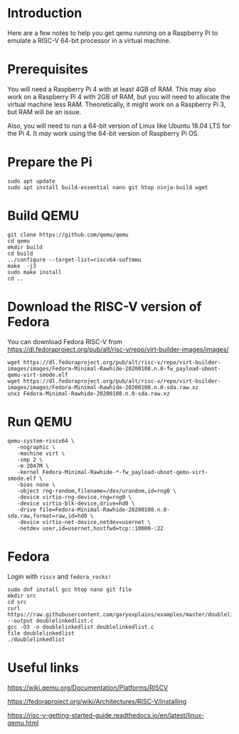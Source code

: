 # Introduction
Here are a few notes to help you get qemu running on a Raspberry Pi to emulate a RISC-V 64-bit processor in a virtual machine.

# Prerequisites
You will need a Raspberry Pi 4 with at least 4GB of RAM. This may also work on a Raspberry Pi 4 with 2GB of RAM, but you will need to allocate the virtual machine less RAM.
Theoretically, it might work on a Raspberry Pi 3, but RAM will be an issue.

Also, you will need to run a 64-bit version of Linux like Ubuntu 18.04 LTS for the Pi 4. It *may* work using the 64-bit version of Raspberry Pi OS.

# Prepare the Pi

```
sudo apt update
sudo apt install build-essential nano git htop ninja-build wget
```

# Build QEMU
```
git clone https://github.com/qemu/qemu
cd qemu
mkdir build
cd build
../configure --target-list=riscv64-softmmu
make  -j3
sudo make install
cd ..
```

# Download the RISC-V version of Fedora
You can download Fedora RISC-V from https://dl.fedoraproject.org/pub/alt/risc-v/repo/virt-builder-images/images/
```
wget https://dl.fedoraproject.org/pub/alt/risc-v/repo/virt-builder-images/images/Fedora-Minimal-Rawhide-20200108.n.0-fw_payload-uboot-qemu-virt-smode.elf
wget https://dl.fedoraproject.org/pub/alt/risc-v/repo/virt-builder-images/images/Fedora-Minimal-Rawhide-20200108.n.0-sda.raw.xz
unxz Fedora-Minimal-Rawhide-20200108.n.0-sda.raw.xz
```

# Run QEMU
```
qemu-system-riscv64 \
   -nographic \
   -machine virt \
   -smp 2 \
   -m 2047M \
   -kernel Fedora-Minimal-Rawhide-*-fw_payload-uboot-qemu-virt-smode.elf \
   -bios none \
   -object rng-random,filename=/dev/urandom,id=rng0 \
   -device virtio-rng-device,rng=rng0 \
   -device virtio-blk-device,drive=hd0 \
   -drive file=Fedora-Minimal-Rawhide-20200108.n.0-sda.raw,format=raw,id=hd0 \
   -device virtio-net-device,netdev=usernet \
   -netdev user,id=usernet,hostfwd=tcp::10000-:22
```

# Fedora
Login with `riscv` and `fedora_rocks!`

```
sudo dnf install gcc htop nano git file
mkdir src
cd src
curl https://raw.githubusercontent.com/garyexplains/examples/master/doublelinkedlist.c --output doublelinkedlist.c
gcc -O3 -o doublelinkedlist doublelinkedlist.c
file doublelinkedlist 
./doublelinkedlist 
```

# Useful links
https://wiki.qemu.org/Documentation/Platforms/RISCV

https://fedoraproject.org/wiki/Architectures/RISC-V/Installing

https://risc-v-getting-started-guide.readthedocs.io/en/latest/linux-qemu.html
